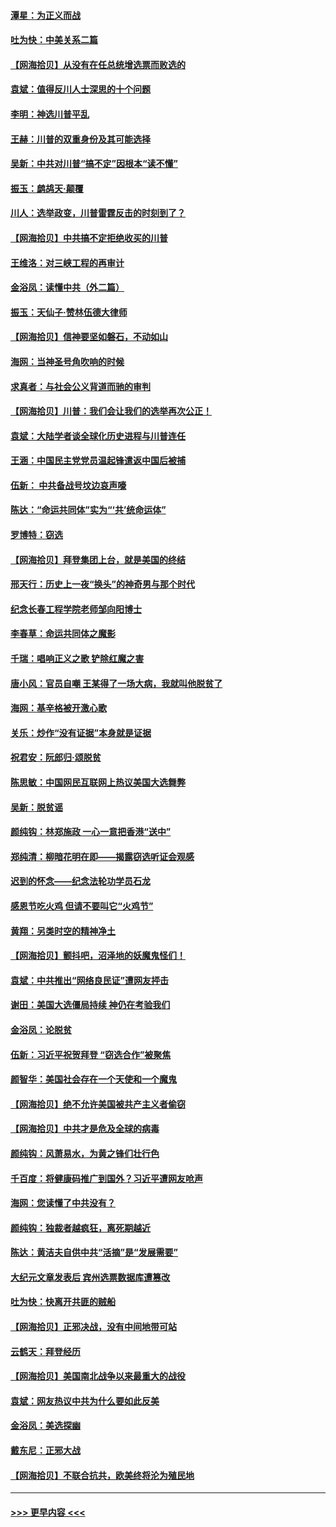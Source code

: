 #### [潭星：为正义而战](../pages/nsc993/n12600926.md?t=12080502) 
#### [吐为快：中美关系二篇](../pages/nsc993/n12600908.md?t=12080502) 
#### [【网海拾贝】从没有在任总统增选票而败选的](../pages/nsc993/n12600435.md?t=12080502) 
#### [袁斌：值得反川人士深思的十个问题](../pages/nsc993/n12600332.md?t=12080502) 
#### [李明：神选川普平乱](../pages/nsc993/n12599751.md?t=12080502) 
#### [王赫：川普的双重身份及其可能选择](../pages/nsc993/n12599723.md?t=12080502) 
#### [吴新：中共对川普“搞不定”因根本“读不懂”](../pages/nsc993/n12599502.md?t=12080502) 
#### [振玉：鹧鸪天‧颠覆](../pages/nsc993/n12599494.md?t=12080502) 
#### [川人：选举政变，川普雷霆反击的时刻到了？](../pages/nsc993/n12599291.md?t=12080502) 
#### [【网海拾贝】中共搞不定拒绝收买的川普](../pages/nsc993/n12598955.md?t=12080502) 
#### [王维洛：对三峡工程的再审计](../pages/nsc993/n12598436.md?t=12080502) 
#### [金浴凤：读懂中共（外二篇）](../pages/nsc993/n12597943.md?t=12080502) 
#### [振玉：天仙子‧赞林伍德大律师](../pages/nsc993/n12597929.md?t=12080502) 
#### [【网海拾贝】信神要坚如磐石，不动如山](../pages/nsc993/n12597901.md?t=12080502) 
#### [海网：当神圣号角吹响的时候](../pages/nsc993/n12595891.md?t=12080502) 
#### [求真者：与社会公义背道而驰的审判](../pages/nsc993/n12595868.md?t=12080502) 
#### [【网海拾贝】川普：我们会让我们的选举再次公正！](../pages/nsc993/n12594930.md?t=12080502) 
#### [袁斌：大陆学者谈全球化历史进程与川普连任](../pages/nsc993/n12594690.md?t=12080502) 
#### [王涵：中国民主党党员温起锋遣返中国后被捕](../pages/nsc993/n12594540.md?t=12080502) 
#### [伍新： 中共备战号坟边哀声嚎](../pages/nsc993/n12593086.md?t=12080502) 
#### [陈达：“命运共同体”实为“‘共’统命运体”](../pages/nsc993/n12590865.md?t=12080502) 
#### [罗博特：窃选](../pages/nsc993/n12590619.md?t=12080502) 
#### [【网海拾贝】拜登集团上台，就是美国的终结](../pages/nsc993/n12589725.md?t=12080502) 
#### [邢天行：历史上一夜“换头”的神奇男与那个时代](../pages/nsc993/n12589424.md?t=12080502) 
#### [纪念长春工程学院老师邹向阳博士](../pages/nsc993/n12585390.md?t=12080502) 
#### [李春草：命运共同体之魔影](../pages/nsc993/n12585026.md?t=12080502) 
#### [千瑞：唱响正义之歌 铲除红魔之害](../pages/nsc993/n12585002.md?t=12080502) 
#### [唐小风：官员自嘲 王某得了一场大病，我就叫他脱贫了](../pages/nsc993/n12584981.md?t=12080502) 
#### [海网：基辛格被开激心歌](../pages/nsc993/n12584946.md?t=12080502) 
#### [关乐：炒作“没有证据”本身就是证据](../pages/nsc993/n12583146.md?t=12080502) 
#### [祝君安：阮郎归‧颂脱贫](../pages/nsc993/n12583119.md?t=12080502) 
#### [陈思敏：中国网民互联网上热议美国大选舞弊](../pages/nsc993/n12582845.md?t=12080502) 
#### [吴新：脱贫谣](../pages/nsc993/n12580839.md?t=12080502) 
#### [颜纯钩：林郑施政 一心一意把香港“送中”](../pages/nsc993/n12580805.md?t=12080502) 
#### [郑纯清：柳暗花明在即——揭露窃选听证会观感](../pages/nsc993/n12580795.md?t=12080502) 
#### [迟到的怀念——纪念法轮功学员石龙](../pages/nsc993/n12580245.md?t=12080502) 
#### [感恩节吃火鸡  但请不要叫它“火鸡节”](../pages/nsc993/n12580252.md?t=12080502) 
#### [黄翔：另类时空的精神净土](../pages/nsc993/n12578638.md?t=12080502) 
#### [【网海拾贝】颤抖吧，沼泽地的妖魔鬼怪们！](../pages/nsc993/n12578552.md?t=12080502) 
#### [袁斌：中共推出“网络良民证”遭网友抨击](../pages/nsc993/n12578511.md?t=12080502) 
#### [谢田：美国大选僵局持续 神仍在考验我们](../pages/nsc993/n12577432.md?t=12080502) 
#### [金浴凤：论脱贫](../pages/nsc993/n12576386.md?t=12080502) 
#### [伍新：习近平祝贺拜登 “窃选合作”被聚焦](../pages/nsc993/n12576358.md?t=12080502) 
#### [颜智华：美国社会存在一个天使和一个魔鬼](../pages/nsc993/n12574299.md?t=12080502) 
#### [【网海拾贝】绝不允许美国被共产主义者偷窃](../pages/nsc993/n12573396.md?t=12080502) 
#### [【网海拾贝】中共才是危及全球的病毒](../pages/nsc993/n12571204.md?t=12080502) 
#### [颜纯钩：风萧易水，为黄之锋们壮行色](../pages/nsc993/n12571487.md?t=12080502) 
#### [千百度：将健康码推广到国外？习近平遭网友呛声](../pages/nsc993/n12570808.md?t=12080502) 
#### [海网：您读懂了中共没有？](../pages/nsc993/n12570487.md?t=12080502) 
#### [颜纯钩：独裁者越疯狂，离死期越近](../pages/nsc993/n12569055.md?t=12080502) 
#### [陈达：黄洁夫自供中共“活摘”是“发展需要”](../pages/nsc993/n12568541.md?t=12080502) 
#### [大纪元文章发表后 宾州选票数据库遭篡改](../pages/nsc993/n12568105.md?t=12080502) 
#### [吐为快：快离开共匪的贼船](../pages/nsc993/n12568462.md?t=12080502) 
#### [【网海拾贝】正邪决战，没有中间地带可站](../pages/nsc993/n12568439.md?t=12080502) 
#### [云鹤天：拜登经历](../pages/nsc993/n12567294.md?t=12080502) 
#### [【网海拾贝】美国南北战争以来最重大的战役](../pages/nsc993/n12567247.md?t=12080502) 
#### [袁斌：网友热议中共为什么要如此反美](../pages/nsc993/n12567162.md?t=12080502) 
#### [金浴凤：美选探幽](../pages/nsc993/n12567147.md?t=12080502) 
#### [戴东尼：正邪大战](../pages/nsc993/n12567033.md?t=12080502) 
#### [【网海拾贝】不联合抗共，欧美终将沦为殖民地](../pages/nsc993/n12565068.md?t=12080502) 

----
#### [ >>> 更早内容 <<< ](../indexes/nsc993-earlier.md)
